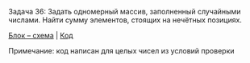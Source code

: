 Задача 36: Задать одномерный массив, заполненный случайными числами. Найти сумму элементов, стоящих на нечётных позициях.  

[Блок – схема](alg.drawio.png) | [Код](Program.cs)

Примечание: код написан для целых чисел из условий проверки
